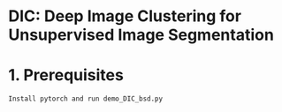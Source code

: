 # DIC: Deep Image Clustering for Unsupervised Image Segmentation

# 1. Prerequisites
```
Install pytorch and run demo_DIC_bsd.py

